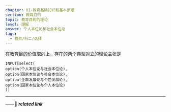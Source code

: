 ```yaml
---
chapter: 01-教育基础知识和基本原理
section: 教育目的
topic: 教育目的的理论
level: 理解
answer: 个人本位论和社会本位论
tags:
  - 教资/科二/选择
---
```


在教育目的价值取向上，存在的两个典型对立的理论主张是

```meta-bind
INPUT[select(
option(个人本位论与社会本位论),
option(国家本位论与社会本位论),
option(全面发展论与个性发展论),
option(国家本位论与个人本位论)
)]
```

---
——🔗 ***related link***